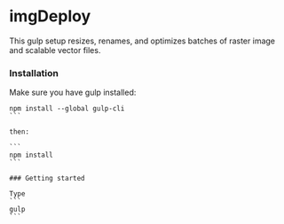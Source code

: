 imgDeploy
===

This gulp setup resizes, renames, and optimizes batches of raster image and scalable vector files.

### Installation

Make sure you have gulp installed:

````
npm install --global gulp-cli
```

then:

```
npm install
```

### Getting started

Type
```
gulp
```